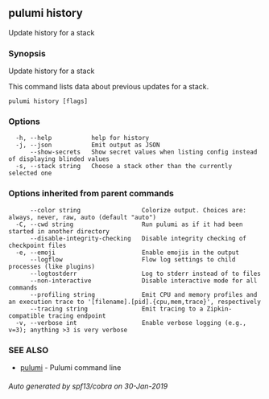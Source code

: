 ## pulumi history

Update history for a stack

### Synopsis


Update history for a stack

This command lists data about previous updates for a stack.

```
pulumi history [flags]
```

### Options

```
  -h, --help           help for history
  -j, --json           Emit output as JSON
      --show-secrets   Show secret values when listing config instead of displaying blinded values
  -s, --stack string   Choose a stack other than the currently selected one
```

### Options inherited from parent commands

```
      --color string                 Colorize output. Choices are: always, never, raw, auto (default "auto")
  -C, --cwd string                   Run pulumi as if it had been started in another directory
      --disable-integrity-checking   Disable integrity checking of checkpoint files
  -e, --emoji                        Enable emojis in the output
      --logflow                      Flow log settings to child processes (like plugins)
      --logtostderr                  Log to stderr instead of to files
      --non-interactive              Disable interactive mode for all commands
      --profiling string             Emit CPU and memory profiles and an execution trace to '[filename].[pid].{cpu,mem,trace}', respectively
      --tracing string               Emit tracing to a Zipkin-compatible tracing endpoint
  -v, --verbose int                  Enable verbose logging (e.g., v=3); anything >3 is very verbose
```

### SEE ALSO
* [pulumi](pulumi.md)	 - Pulumi command line

###### Auto generated by spf13/cobra on 30-Jan-2019
